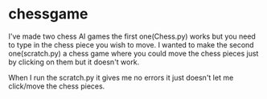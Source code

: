 # chessgame
I've made two chess AI games the first one(Chess.py) works but you need to type in the chess piece you wish to move. I wanted to make the second one(scratch.py) a chess game where you could move the chess pieces just by clicking on them but it doesn't work.

When I run the scratch.py it gives me no errors it just doesn't let me click/move the chess pieces.
